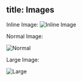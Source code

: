 title: Images
---

Inline Image: ![Inline Image](http://placehold.it/150x50)

Normal Image:

![Normal](http://placehold.it/350x150)

Large Image:

![Large](http://placehold.it/1500x150)
